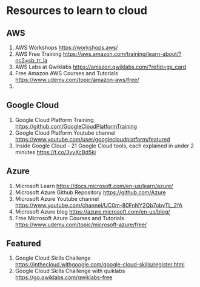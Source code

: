 # Resources to learn to cloud

## AWS

1. AWS Workshops https://workshops.aws/
2. AWS Free Training https://aws.amazon.com/training/learn-about/?nc2=sb_tr_la
3. AWS Labs at Qwiklabs https://amazon.qwiklabs.com/?refid=gs_card
4. Free Amazon AWS Courses and Tutorials https://www.udemy.com/topic/amazon-aws/free/
5. 

## Google Cloud

1. Google Cloud Platform Training https://github.com/GoogleCloudPlatformTraining
2. Google Cloud Platform Youtube channel https://www.youtube.com/user/googlecloudplatform/featured
3. Inside Google Cloud - 21 Google Cloud tools, each explained in under 2 minutes https://t.co/3vvXcBd5ki

## Azure

1. Microsoft Learn https://docs.microsoft.com/en-us/learn/azure/
2. Microsoft Azure Github Repository https://github.com/Azure
3. Microsoft Azure Youtube channel https://www.youtube.com/channel/UC0m-80FnNY2Qb7obvTL_2fA
4. Microsoft Azure blog https://azure.microsoft.com/en-us/blog/
5. Free Microsoft Azure Courses and Tutorials https://www.udemy.com/topic/microsoft-azure/free/


## Featured

1. Google Cloud Skills Challenge https://inthecloud.withgoogle.com/google-cloud-skills/register.html
2. Google Cloud Skills Challenge with quiklabs https://go.qwiklabs.com/qwiklabs-free
